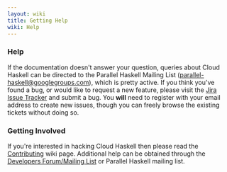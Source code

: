 ```yaml
---
layout: wiki
title: Getting Help
wiki: Help
---
```


### Help

If the documentation doesn't answer your question, queries about Cloud Haskell
can be directed to the Parallel Haskell Mailing List
(parallel-haskell@googlegroups.com), which is pretty active. If you think
you've found a bug, or would like to request a new feature, please visit the
[Jira Issue Tracker](https://cloud-haskell.atlassian.net) and submit a bug.
You **will** need to register with your email address to create new issues,
though you can freely browse the existing tickets without doing so.


### Getting Involved

If you're interested in hacking Cloud Haskell then please read the
[Contributing](/wiki/contributing.html) wiki page. Additional help can be obtained through the
[Developers Forum/Mailing List](https://groups.google.com/forum/?fromgroups=#!forum/cloud-haskell-developers)
or Parallel Haskell mailing list.
